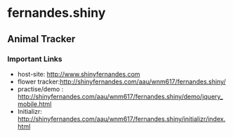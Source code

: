 # fernandes.shiny

## Animal Tracker

### Important Links

- host-site: http://www.shinyfernandes.com
- flower tracker:http://shinyfernandes.com/aau/wnm617/fernandes.shiny/
- practise/demo : http://shinyfernandes.com/aau/wnm617/fernandes.shiny/demo/jquery_mobile.html
- Initializr: http://shinyfernandes.com/aau/wnm617/fernandes.shiny/initializr/index.html